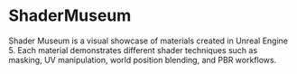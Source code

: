 # ShaderMuseum
Shader Museum is a visual showcase of materials created in Unreal Engine 5. Each material demonstrates different shader techniques such as masking, UV manipulation, world position blending, and PBR workflows.
